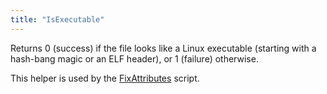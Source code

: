 ```yaml
---
title: "IsExecutable"
---
```


Returns 0 (success) if the file looks like a Linux executable (starting with a
hash-bang magic or an ELF header), or 1 (failure) otherwise.

This helper is used by the [FixAttributes](../FixAttributes) script.
